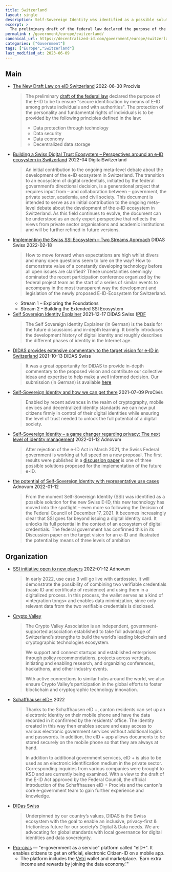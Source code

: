 ```yaml
---
title: Switzerland
layout: single
description: Self-Sovereign Identity was identified as a possible solution for the new Swiss E-ID
excerpt: >
  The preliminary draft of the federal law declared the purpose of the E-ID to be to ensure "secure identification by means of E-ID among private individuals and with authorities". The protection of the personality and fundamental rights of individuals is to be provided by the following principles
permalink : /government/europe/switzerland/
canonical_url: https://decentralized-id.com/government/europe/switzerland/
categories: ["Government"]
tags: ["Europe","Switzerland"]
last_modified_at: 2023-06-09
---
```


## Main
* [The New Draft Law on eID Switzerland](https://www.procivis.ch/post/the-new-draft-law-on-eid-switzerland-en) 2022-06-30 Procivis
  > The preliminary [draft of the federal law](https://www.bj.admin.ch/dam/bj/de/data/staat/gesetzgebung/staatliche-e-id/vorentw.pdf) declared the purpose of the E-ID to be to ensure "secure identification by means of E-ID among private individuals and with authorities". The protection of the personality and fundamental rights of individuals is to be provided by the following principles defined in the law:
  > 
  > - Data protection through technology
  > - Data security
  > - Data economy
  > - Decentralized data storage
* [Building a Swiss Digital Trust Ecosystem – Perspectives around an e-ID ecosystem in Switzerland](https://digitalswitzerland.com/building-a-swiss-digital-trust-ecosystem/) 2022-04 DigitalSwitzerland
  > An initial contribution to the ongoing meta-level debate about the development of the e-ID ecosystem in Switzerland.
  > The transition to an ecosystem of digital credentials, initiated by the federal government’s directional decision, is a generational project that requires input from – and collaboration between – government, the private sector, academia, and civil society. This document is intended to serve as an initial contribution to the ongoing meta-level debate about the development of the e-ID ecosystem in Switzerland. As this field continues to evolve, the document can be understood as an early expert perspective that reflects the views from private sector organisations and academic institutions and will be further refined in future versions.
* [Implementing the Swiss SSI Ecosystem – Two Streams Approach](https://www.didas.swiss/2022/02/18/implementing-the-swiss-ssi-ecosystem-two-streams-approach/) DIDAS Swiss 2022-02-18
  > How to move forward when expectations are high whilst divers and many open questions seem to lure on the way? How to demonstrate value of a constantly developing technology before all open issues are clarified? These uncertainties seemingly dominated the recent participation conference organized by the federal project team as the start of a series of similar events to accompany in the most transparent way the development and legislation of the newly proposed E-ID-Ecosystem for Switzerland. 
  - Stream 1  – Exploring the Foundations
  - Stream 2 – Building the Extended SSI Ecosystem
* [Self Sovereign Identity Explainer](https://www.didas.swiss/2021/12/17/self-sovereign-identity-explainer-introduction-to-the-world-of-ssi/)  2021-12-17 DIDAS Swiss ([PDF](https://www.didas.swiss/wp-content/uploads/2021/12/SSI-Explainer-Introduction-final.pdf)
  > The Self Sovereign Identity Explainer  (in German) is the basis for the future discussions and in-depth learning. It briefly introduces the development history of digital identity and roughly describes the different phases of identity in the Internet age.
* [DIDAS provides extensive commentary to the target vision for e-ID in Switzerland](https://www.didas.swiss/2021/10/13/didas-provides-extensive-commentary-to-the-target-vision-for-e-id-in-switzerland/) 2021-10-13 DIDAS Swiss
  > It was a great opportunity for DIDAS to provide in-depth commentary to the proposed vision and contribute our collective ideas and expertise to help make a well informed decision. Our submission (in German) is available [here](https://www.didas.swiss/wp-content/uploads/2021/10/Stellungnahme-DIDAS-FINAL-V1.0-website.pdf)
* [Self-Sovereign Identity and how we can get there](https://www.procivis.ch/post/self-sovereign-identity-and-how-we-can-get-there) 2021-07-09 ProCivis
  > Enabled by recent advances in the realm of cryptography, mobile devices and decentralized identity standards we can now put citizens firmly in control of their digital identities while ensuring the level of trust needed to unlock the full potential of a digital society.
* [Self-Sovereign Identity – a game changer regarding privacy: The next level of identity management](https://adnovum.ch/en/company/blog/self_sovereign_identity_a_game_changer_regarding_privacy.html) 2022-01-12 Adnovum
  > After rejection of the e-ID Act in March 2021, the Swiss Federal government is working at full speed on a new proposal. The first results were published in a [discussion paper](https://www.bj.admin.ch/dam/bj/en/data/staat/gesetzgebung/staatliche-e-id/diskussionspapier-zielbild-e-id.pdf.download.pdf/diskussionspapier-zielbild-e-id.pdf) is one of three possible solutions proposed for the implementation of the future e-ID.
* [the potential of Self-Sovereign Identity with representative use cases](https://www.adnovum.ch/en/company/blog/exploring_the_potential_of_self-sovereign_identity_with_representative_use_cases.html) Adnovum 2022-01-12
  > From the moment Self-Sovereign Identity (SSI) was identified as a possible solution for the new Swiss E-ID, this new technology has moved into the spotlight – even more so following the Decision of the Federal Council of December 17, 2021. It becomes increasingly clear that SSI goes far beyond issuing a digital identity card. It unlocks its full potential in the context of an ecosystem of digital credentials. The federal government has confirmed this in its Discussion paper on the target vision for an e-ID and illustrated the potential by means of three levels of ambition

## Organization

* [SSI initiative open to new players](https://www.adnovum.com/blog/exploring-the-potential-of-self-sovereign-identity-with-representative-use-cases) 2022-01-12 Adnovum
  > In early 2022, use case 3 will go live with cardossier. It will demonstrate the possibility of combining two verifiable credentials (basic ID and certificate of residence) and using them in a digitalized process. In this process, the wallet serves as a kind of «integration tongs» and enables data minimization, since only relevant data from the two verifiable credentials is disclosed.
* [Crypto Valley](https://cryptovalley.swiss/about-the-association/)
  > The Crypto Valley Association is an independent, government-supported association established to take full advantage of Switzerland’s strengths to build the world’s leading blockchain and cryptographic technologies ecosystem.
  > 
  > We support and connect startups and established enterprises through policy recommendations, projects across verticals, initiating and enabling research, and organizing conferences, hackathons, and other industry events.
  > 
  > With active connections to similar hubs around the world, we also ensure Crypto Valley’s participation in the global efforts to foster blockchain and cryptographic technology innovation.
* [Schaffhauser eID+](https://sh.ch/CMS/Webseite/Kanton-Schaffhausen/Beh-rde/Services/Schaffhauser-eID--2077281-DE.html) 2022
  > Thanks to the Schaffhausen eID +, canton residents can set up an electronic identity on their mobile phone and have the data recorded in it confirmed by the residents' office. The identity created in this way then enables secure and easy access to various electronic government services without additional logins and passwords. In addition, the eID + app allows documents to be stored securely on the mobile phone so that they are always at hand.
  > 
  > In addition to additional government services, eID + is also to be used as an electronic identification medium in the private sector. Corresponding inquiries from various companies were brought to KSD and are currently being examined. With a view to the draft of the E-ID Act approved by the Federal Council, the official introduction of the Schaffhausen eID + Procivis and the canton's core e-government team to gain further experience and knowledge.
* [DIDas Swiss](http://didas.swiss)
  > Underpinned by our country’s values, DIDAS is the Swiss ecosystem with the goal to enable an inclusive, privacy-first & frictionless future for our society’s Digital & Data needs. We are advocating for global standards with local governance for digital identities and data sovereignty.
* [Pro-civis](https://procivis.ch) — "e-government as a service" platform called "eID+". It enables citizens to get an official, electronic Citizen-ID on a mobile app. 
   * The platform includes the [Vetri](https://vetri.global/) wallet and marketplace. 'Earn extra income and rewards by joining the data economy.'"

